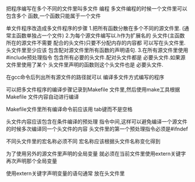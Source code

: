 把程序编写在多个不同的文件里叫多文件
    编程
多文件编程的时候一个文件里可以包含多个
    函数,一个函数只能属于一个文件

单文件程序改造成多文件程序的步骤
1.把所有函数分散在多个不同的源文件里.
   (通常主函数单独占一个文件) 
2.为每个源文件编写以.h作为扩展名的
    头文件(主函数所在的源文件不需要
    配合的头文件)只要不分配内存的内容都
    可以写在头文件里.头文件里至少应该
    包含配对源文件里所有函数的声明语句.
3.在所有源文件里使用#include预处理指令
    包含所有必要的头文件.配对头文件都是
    必要头文件.如果源文件里使用了某个
    头文件里声明的函数则这个头文件也是
    必要头文件.

在gcc命令后列出所有源文件的路径就可以
    编译多文件方式编写的程序

可以把多文件程序的编译步骤记录到Makefile
    文件里,然后使用make工具根据Makefile
    文件内容自动进行编译

Makefile文件里所有编译命令前应该用
   tab键而不是空格

头文件内容应该包含在条件编译的预处理
    指令中间,这样可以避免编译一个源文件
    的时候多次编译同一个头文件的内容
头文件里的第一个预处理指令必须是#ifndef

不同头文件里的宏名称必须不同
宏名称应该根据头文件名称变化得到

为了使用另外的源文件里声明的全局变量
    就必须在当前文件里使用extern关键字
    再次声明那个全局变量

使用extern关键字声明变量的语句通常
    放在头文件里